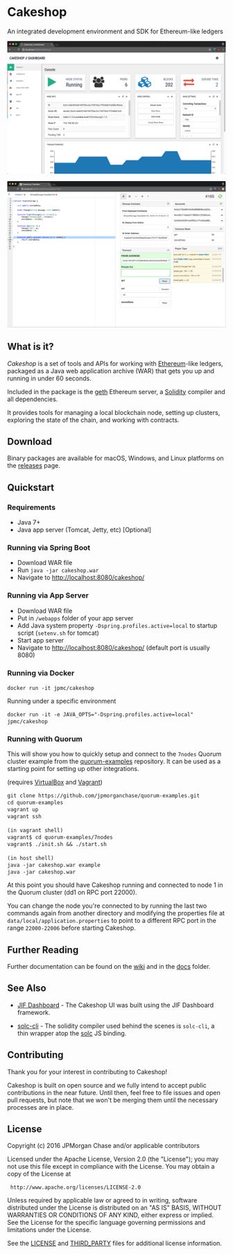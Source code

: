 
# Cakeshop

An integrated development environment and SDK for Ethereum-like ledgers

![screenshot](docs/images/screenshot.png "screenshot")

![screenshot](docs/images/sandbox.png "sandbox screenshot")

## What is it?

_Cakeshop_ is a set of tools and APIs for working with [Ethereum](https://ethereum.org/)-like ledgers, packaged as a Java web application archive (WAR) that gets you up and running in under 60 seconds.

Included in the package is the [geth](https://github.com/ethereum/go-ethereum)
Ethereum server, a [Solidity](https://solidity.readthedocs.org/en/latest/)
compiler and all dependencies.

It provides tools for managing a local blockchain node, setting up clusters,
exploring the state of the chain, and working with contracts.

## Download

Binary packages are available for macOS, Windows, and Linux platforms on the [releases](https://github.com/jpmorganchase/cakeshop/releases) page.

## Quickstart

### Requirements

* Java 7+
* Java app server (Tomcat, Jetty, etc) [Optional]

### Running via Spring Boot

* Download WAR file
* Run `java -jar cakeshop.war`
* Navigate to [http://localhost:8080/cakeshop/](http://localhost:8080/cakeshop/)

### Running via App Server

* Download WAR file
* Put in `/webapps` folder of your app server
* Add Java system property `-Dspring.profiles.active=local` to startup script (`setenv.sh` for tomcat)
* Start app server
* Navigate to [http://localhost:8080/cakeshop/](http://localhost:8080/cakeshop/) (default port is usually 8080)

### Running via Docker

```
docker run -it jpmc/cakeshop
```

Running under a specific environment
```
docker run -it -e JAVA_OPTS="-Dspring.profiles.active=local" jpmc/cakeshop
```

### Running with Quorum

This will show you how to quickly setup and connect to the `7nodes` Quorum cluster example from the [quorum-examples](https://github.com/jpmorganchase/quorum-examples) repository. It can be used as a starting point for setting up other integrations.

(requires [VirtualBox](https://www.virtualbox.org/wiki/Downloads) and [Vagrant](https://www.vagrantup.com/downloads.html))

```
git clone https://github.com/jpmorganchase/quorum-examples.git
cd quorum-examples
vagrant up
vagrant ssh

(in vagrant shell)
vagrant$ cd quorum-examples/7nodes
vagrant$ ./init.sh && ./start.sh

(in host shell)
java -jar cakeshop.war example
java -jar cakeshop.war
```

At this point you should have Cakeshop running and connected to node 1 in the Quorum cluster (dd1 on RPC port 22000).

You can change the node you're connected to by running the last two commands again from another directory and modifying the properties file at `data/local/application.properties` to point to a different RPC port in the range `22000-22006` before starting Cakeshop.

## Further Reading

Further documentation can be found on the [wiki](https://github.com/jpmorganchase/cakeshop/wiki/) and in the [docs](docs/) folder.

## See Also

* [JIF Dashboard](https://github.com/jpmorganchase/jif-dashboard) - The Cakeshop UI was built using the JIF Dashboard framework.

* [solc-cli](https://github.com/jpmorganchase/solc-cli) - The solidity compiler used behind the scenes is `solc-cli`, a thin wrapper atop the [solc](https://github.com/ethereum/solc-js) JS binding.

## Contributing

Thank you for your interest in contributing to Cakeshop!

Cakeshop is built on open source and we fully intend to accept public contributions in the near future. Until then, feel free to file issues and open pull requests, but note that we won't be merging them until the necessary processes are in place.

## License

Copyright (c) 2016 JPMorgan Chase and/or applicable contributors

Licensed under the Apache License, Version 2.0 (the "License");
you may not use this file except in compliance with the License.
You may obtain a copy of the License at

     http://www.apache.org/licenses/LICENSE-2.0

Unless required by applicable law or agreed to in writing, software
distributed under the License is distributed on an "AS IS" BASIS,
WITHOUT WARRANTIES OR CONDITIONS OF ANY KIND, either express or implied.
See the License for the specific language governing permissions and
limitations under the License.

See the [LICENSE](LICENSE) and [THIRD_PARTY](THIRD_PARTY) files for additional license information.
